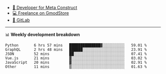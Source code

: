 - [🎈 Developer for Meta Construct](https://metastruct.net)
- [💻 Freelance on GmodStore](https://www.gmodstore.com/users/Tenrys)
- [🦊 GitLab](https://gitlab.com/Tenrys)

---

📊 **Weekly development breakdown**
<!--START_SECTION:waka-->

```text
Python       6 hrs 57 mins   ██████████████▓░░░░░░░░░░   59.01 %
GraphQL      2 hrs 48 mins   ██████░░░░░░░░░░░░░░░░░░░   23.91 %
JSON         52 mins         ██░░░░░░░░░░░░░░░░░░░░░░░   07.41 %
Vue.js       21 mins         ▓░░░░░░░░░░░░░░░░░░░░░░░░   03.02 %
JavaScript   20 mins         ▓░░░░░░░░░░░░░░░░░░░░░░░░   02.91 %
Other        11 mins         ▒░░░░░░░░░░░░░░░░░░░░░░░░   01.63 %
```

<!--END_SECTION:waka-->
